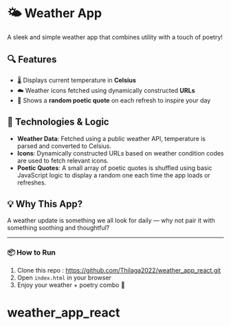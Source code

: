 # 🌤️ Weather App

A sleek and simple weather app that combines utility with a touch of poetry!

## 🔍 Features
- 🌡️ Displays current temperature in **Celsius**
- ☁️ Weather icons fetched using dynamically constructed **URLs**
- 📝 Shows a **random poetic quote** on each refresh to inspire your day

## 🔧 Technologies & Logic
- **Weather Data**: Fetched using a public weather API, temperature is parsed and converted to Celsius.
- **Icons**: Dynamically constructed URLs based on weather condition codes are used to fetch relevant icons.
- **Poetic Quotes**: A small array of poetic quotes is shuffled using basic JavaScript logic to display a random one each time the app loads or refreshes.

## 💡 Why This App?
A weather update is something we all look for daily — why not pair it with something soothing and thoughtful?

---

### 📦 How to Run
1. Clone this repo : https://github.com/Thilaga2022/weather_app_react.git
2. Open `index.html` in your browser
3. Enjoy your weather + poetry combo 🌈
# weather_app_react
